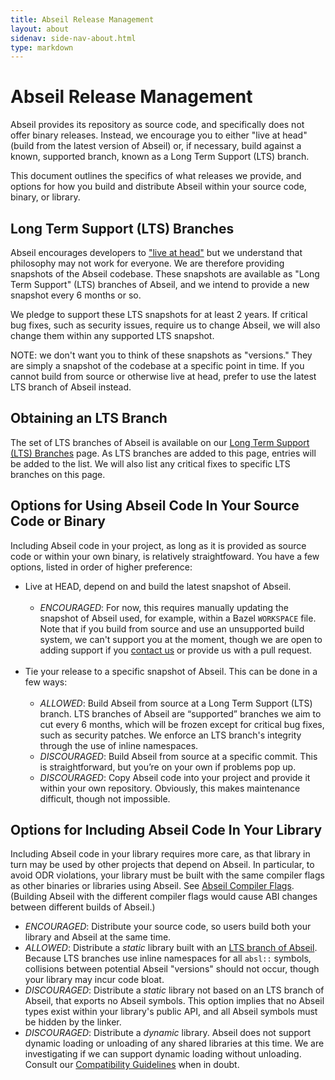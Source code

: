 ```yaml
---
title: Abseil Release Management
layout: about
sidenav: side-nav-about.html
type: markdown
---
```


# Abseil Release Management

Abseil provides its repository as source code, and specifically does not offer
binary releases. Instead, we encourage you to either "live at head" (build
from the latest version of Abseil) or, if necessary, build against a known,
supported branch, known as a Long Term Support (LTS) branch.

This document outlines the specifics of what releases we provide, and options
for how you build and distribute Abseil within your source code, binary, or
library.

## Long Term Support (LTS) Branches

Abseil encourages developers to ["live at head"](/blog/20171004-cppcon-plenary)
but we understand that philosophy may not work for everyone. We are therefore
providing snapshots of the Abseil codebase. These snapshots are available as
"Long Term Support" (LTS) branches of Abseil, and we intend to provide a new
snapshot every 6 months or so.

We pledge to support these LTS snapshots for at least 2 years. If critical bug
fixes, such as security issues, require us to change Abseil, we will also change
them within any supported LTS snapshot.

NOTE: we don't want you to think of these snapshots as "versions." They are
simply a snapshot of the codebase at a specific point in time. If you cannot
build from source or otherwise live at head, prefer to use the latest LTS
branch of Abseil instead.

## Obtaining an LTS Branch

The set of LTS branches of Abseil is available on our
[Long Term Support (LTS) Branches][LTS] page. As LTS branches are added to
this page, entries will be added to the list. We will also list any critical
fixes to specific LTS branches on this page.

## Options for Using Abseil Code In Your Source Code or Binary

Including Abseil code in your project, as long as it is provided as source
code or within your own binary, is relatively straightfoward. You have a few
options, listed in order of higher preference:

*   Live at HEAD, depend on and build the latest snapshot of Abseil.<br/><br/>
    *   *ENCOURAGED*: For now, this requires manually updating the snapshot of
        Abseil used, for example, within a Bazel `WORKSPACE` file. Note that if
        you build from source and use an unsupported build system, we can't
        support you at the moment, though we are open to adding support if you
        [contact us](mailto:abseil-io@googlegroups.com) or provide us with a pull
        request.<br/><br/>
*   Tie your release to a specific snapshot of Abseil. This can be
    done in a few ways:<br/><br/>
    *   *ALLOWED*: Build Abseil from source at a Long Term Support (LTS)
        branch. LTS branches of Abseil are “supported” branches we aim to cut
        every 6 months, which will be frozen except for critical bug fixes, such
        as security patches. We enforce an LTS branch's integrity through the use
        of inline namespaces.
    *   *DISCOURAGED*: Build Abseil from source at a specific commit. This is
        straightforward, but you’re on your own if problems pop up.
    *   *DISCOURAGED*: Copy Abseil code into your project and provide it within
        your own repository. Obviously, this makes maintenance difficult, though
        not impossible.

## Options for Including Abseil Code In Your Library

Including Abseil code in your library requires more care, as that library in
turn may be used by other projects that depend on Abseil. In particular, to
avoid ODR violations, your library must be built with the same compiler flags
as other binaries or libraries using Abseil. See
[Abseil Compiler Flags](https://abseil.io/docs/cpp/platforms/compilerflags).
(Building Abseil with the different compiler flags would cause ABI changes
between different builds of Abseil.)

*   *ENCOURAGED*: Distribute your source code, so users build both your library
    and Abseil at the same time.
*   *ALLOWED*: Distribute a *static* library built with an
    [LTS branch of Abseil][LTS]. Because LTS branches use inline namespaces for
    all `absl::` symbols, collisions between potential Abseil "versions" should
    not occur, though your library may incur code bloat.
*   *DISCOURAGED*: Distribute a *static* library not based on an LTS branch of
    Abseil, that exports no Abseil symbols. This option implies that no Abseil
    types exist within your library's public API, and all Abseil symbols must be
    hidden by the linker.
*   *DISCOURAGED*: Distribute a *dynamic* library. Abseil does not support dynamic
    loading or unloading of any shared libraries at this time. We are
    investigating if we can support dynamic loading without unloading. Consult
    our [Compatibility Guidelines](https://abseil.io/about/compatibility) when in
    doubt.

[LTS]: https://github.com/abseil/abseil-cpp/blob/master/LTS.md
